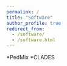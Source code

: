 ```yaml
---
permalink: /
title: "Software"
author_profile: true
redirect_from:
  - /software/
  - /software.html
---
```


*PedMix
*CLADES
